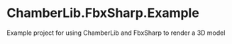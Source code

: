 # ChamberLib.FbxSharp.Example
Example project for using ChamberLib and FbxSharp to render a 3D model
